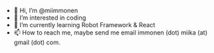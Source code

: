 - 👋 Hi, I’m @miimmonen
- 👀 I’m interested in coding
- 🌱 I’m currently learning Robot Framework & React
- 📫 How to reach me, maybe send me email immonen (dot) miika (at) gmail (dot) com.

<!---
miimmonen/miimmonen is a ✨ special ✨ repository because its `README.md` (this file) appears on your GitHub profile.
You can click the Preview link to take a look at your changes.
--->
